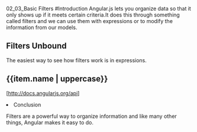 02_03_Basic Filters
#Introduction
Angular.js lets you organize data so that it only shows up if it meets certain criteria.It does this through something called filters and we can use them with expressions or to modify the information from our models.

## Filters Unbound
The easiest way to see how filters work is in expressions.

 <h2>{{item.name | uppercase}}</h2>

[http://docs.angularjs.org/api]

  <li ng-animate="'animate'" class="artist cf" ng-repeat="item in artists | limitTo: 2>
You can also have filters that organize the information.
orderBy: name
orderBy: name:reverse
You can also use filters to limit the amount of results in a model and you can even write your own filters.


orderBy: orderBy:direction

## Conclusion
Filters are a powerful way to organize information and like many other things, Angular makes it easy to do.